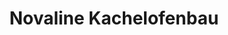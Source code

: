 ---
title: "Novaline Kachelofenbau"
url: /bietigheim-bissingen/novaline-kachelofenbau/
shop: Baumarkt
---